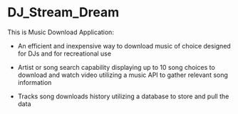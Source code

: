 # DJ_Stream_Dream

This is Music Download Application:

- An efficient and inexpensive way to download music of choice designed for DJs and for recreational use

- Artist or song search capability displaying up to 10 song choices to download and watch video utilizing a music API to gather relevant     song information

- Tracks song downloads history utilizing a database to store and pull the data
